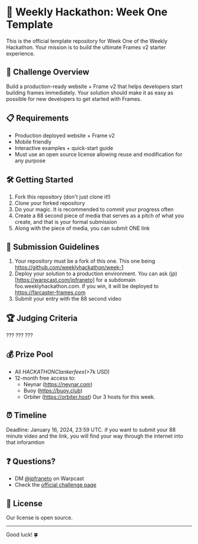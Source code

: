 # 🚀 Weekly Hackathon: Week One Template

This is the official template repository for Week One of the Weekly Hackathon. Your mission is to build the ultimate Frames v2 starter experience.

## 🎯 Challenge Overview

Build a production-ready website + Frame v2 that helps developers start building frames immediately. Your solution should make it as easy as possible for new developers to get started with Frames.

## 📋 Requirements

- Production deployed website + Frame v2
- Mobile friendly
- Interactive examples + quick-start guide
- Must use an open source license allowing reuse and modification for any purpose

## 🛠️ Getting Started

1. Fork this repository (don't just clone it!)
2. Clone your forked repository
3. Do your magic. It is recommended to commit your progress often
4. Create a 88 second piece of media that serves as a pitch of what you create, and that is your formal submission
5. Along with the piece of media, you can submit ONE link

## 📝 Submission Guidelines

1. Your repository must be a fork of this one. This one being https://github.com/weeklyhackathon/week-1
2. Deploy your solution to a production environment. You can ask (jp)[https://warpcast.com/jpfraneto] for a subdomain foo.weeklyhackathon.com. if you win, it will be deployed to https://farcaster-frames.com
3. Submit your entry with the 88 second video

## 🏆 Judging Criteria

???
???
???

## 💰 Prize Pool

- All $HACKATHON Clanker fees (>$7k USD)
- 12-month free access to:
  - Neynar (https://neynar.com)
  - Buoy (https://buoy.club)
  - Orbiter (https://orbiter.host)
Our 3 hosts for this week.

## ⏰ Timeline

Deadline: January 16, 2024, 23:59 UTC. if you want to submit your 88 minute video and the link, you will find your way through the internet into that inforamtion

## ❓ Questions?

- DM [@jpfraneto](https://warpcast.com/~/inbox/create/16098?text=gm) on Warpcast
- Check the [official challenge page](https://weeklyhackathon.com/week-one)

## 📜 License

Our license is open source.

---

Good luck! 🍀
